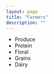 ```yaml
---
layout: page
title: "Farmers"
description: ""
---
```


* Produce
* Protein
* Floral
* Grains
* Dairy
